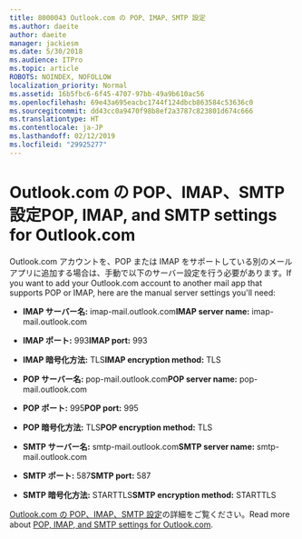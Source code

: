```yaml
---
title: 8000043 Outlook.com の POP、IMAP、SMTP 設定
ms.author: daeite
author: daeite
manager: jackiesm
ms.date: 5/30/2018
ms.audience: ITPro
ms.topic: article
ROBOTS: NOINDEX, NOFOLLOW
localization_priority: Normal
ms.assetid: 16b5fbc6-6f45-4707-97bb-49a9b610ac56
ms.openlocfilehash: 69e43a695eacbc1744f124dbcb863584c53636c0
ms.sourcegitcommit: dd43cc0a9470f98b8ef2a3787c823801d674c666
ms.translationtype: HT
ms.contentlocale: ja-JP
ms.lasthandoff: 02/12/2019
ms.locfileid: "29925277"
---
```

# <a name="pop-imap-and-smtp-settings-for-outlookcom"></a><span data-ttu-id="d9158-102">Outlook.com の POP、IMAP、SMTP 設定</span><span class="sxs-lookup"><span data-stu-id="d9158-102">POP, IMAP, and SMTP settings for Outlook.com</span></span>

<span data-ttu-id="d9158-103">Outlook.com アカウントを、POP または IMAP をサポートしている別のメール アプリに追加する場合は、手動で以下のサーバー設定を行う必要があります。</span><span class="sxs-lookup"><span data-stu-id="d9158-103">If you want to add your Outlook.com account to another mail app that supports POP or IMAP, here are the manual server settings you'll need:</span></span>
  
- <span data-ttu-id="d9158-104">**IMAP サーバー名:** imap-mail.outlook.com</span><span class="sxs-lookup"><span data-stu-id="d9158-104">**IMAP server name:** imap-mail.outlook.com</span></span> 
    
- <span data-ttu-id="d9158-105">**IMAP ポート:** 993</span><span class="sxs-lookup"><span data-stu-id="d9158-105">**IMAP port:** 993</span></span> 
    
- <span data-ttu-id="d9158-106">**IMAP 暗号化方法:** TLS</span><span class="sxs-lookup"><span data-stu-id="d9158-106">**IMAP encryption method:** TLS</span></span> 
    
- <span data-ttu-id="d9158-107">**POP サーバー名:** pop-mail.outlook.com</span><span class="sxs-lookup"><span data-stu-id="d9158-107">**POP server name:** pop-mail.outlook.com</span></span> 
    
- <span data-ttu-id="d9158-108">**POP ポート:** 995</span><span class="sxs-lookup"><span data-stu-id="d9158-108">**POP port:** 995</span></span> 
    
- <span data-ttu-id="d9158-109">**POP 暗号化方法:** TLS</span><span class="sxs-lookup"><span data-stu-id="d9158-109">**POP encryption method:** TLS</span></span> 
    
- <span data-ttu-id="d9158-110">**SMTP サーバー名:** smtp-mail.outlook.com</span><span class="sxs-lookup"><span data-stu-id="d9158-110">**SMTP server name:** smtp-mail.outlook.com</span></span> 
    
- <span data-ttu-id="d9158-111">**SMTP ポート:** 587</span><span class="sxs-lookup"><span data-stu-id="d9158-111">**SMTP port:** 587</span></span> 
    
- <span data-ttu-id="d9158-112">**SMTP 暗号化方法:** STARTTLS</span><span class="sxs-lookup"><span data-stu-id="d9158-112">**SMTP encryption method:** STARTTLS</span></span> 
    
<span data-ttu-id="d9158-113">[Outlook.com の POP、IMAP、SMTP 設定](https://go.microsoft.com/fwlink/p/?linkid=2001402&amp;clcid=0x409)の詳細をご覧ください。</span><span class="sxs-lookup"><span data-stu-id="d9158-113">Read more about [POP, IMAP, and SMTP settings for Outlook.com](https://go.microsoft.com/fwlink/p/?linkid=2001402&amp;clcid=0x409).</span></span>
  

